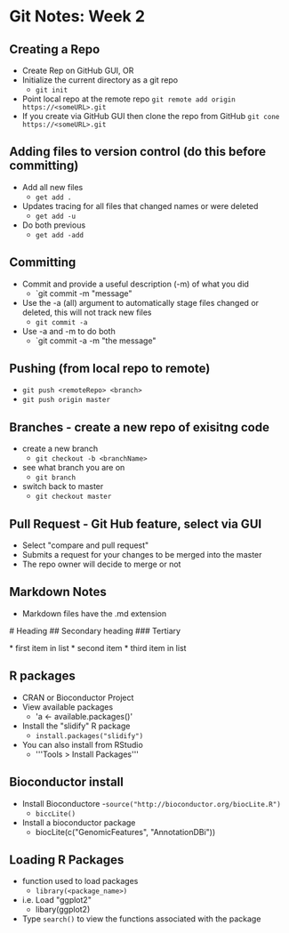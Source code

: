 # Git Notes: Week 2

## Creating a Repo
- Create Rep on GitHub GUI, OR
- Initialize the current directory as a git repo
    - `git init`
- Point local repo at the remote repo
    `git remote add origin https://<someURL>.git`
- If you create via GitHub GUI then clone the repo from GitHub
    `git cone https://<someURL>.git`

## Adding files to version control (do this before committing)
- Add all new files
    - `get add .`
- Updates tracing for all files that changed names or were deleted
    - `get add -u`
- Do both previous
    - `get add -add`

## Committing
- Commit and provide a useful description (-m) of what you did
    - `git commit -m "message"
- Use the -a (all) argument to automatically stage files changed or deleted, this will not track new files
    - `git commit -a`
- Use -a and -m to do both
    - `git commit -a -m "the message"

## Pushing (from local repo to remote)
- `git push <remoteRepo> <branch>`
- `git push origin master`

## Branches - create a new repo of exisitng code
- create a new branch
    - `git checkout -b <branchName>`
- see what branch you are on
    - `git branch`
- switch back to master
    - `git checkout master`

## Pull Request - Git Hub feature, select via GUI
- Select "compare and pull request"
- Submits a request for your changes to be merged into the master
- The repo owner will decide to merge or not

## Markdown Notes
- Markdown files have the .md extension

\# Heading
\#\# Secondary heading
\#\#\# Tertiary

\* first item in list
\* second item
\* third item in list

## R packages
- CRAN or Bioconductor Project
- View available packages
    - 'a <- available.packages()'
- Install the "slidify" R package
    - `install.packages("slidify")`
- You can also install from RStudio
    - '''Tools > Install Packages'''

## Bioconductor install
- Install Bioconductore 
    -`source("http://bioconductor.org/biocLite.R")`
    - `biccLite()`
- Install a bioconductor package
    - biocLite(c("GenomicFeatures", "AnnotationDBi"))

## Loading R Packages
- function used to load packages
    - `library(<package_name>)`
- i.e. Load "ggplot2"
    - libary(ggplot2)
- Type `search()` to view the functions associated with the package